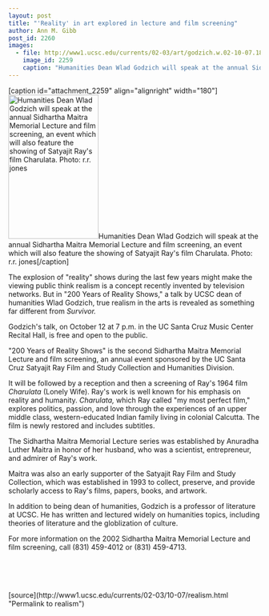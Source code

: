 ```yaml
---
layout: post
title: "'Reality' in art explored in lecture and film screening"
author: Ann M. Gibb
post_id: 2260
images:
  - file: http://www1.ucsc.edu/currents/02-03/art/godzich.w.02-10-07.180.jpg
    image_id: 2259
    caption: "Humanities Dean Wlad Godzich will speak at the annual Sidhartha Maitra Memorial Lecture and film screening, an event which will also feature the showing of Satyajit Ray's film Charulata. Photo: r.r. jones"
---
```


[caption id="attachment_2259" align="alignright" width="180"]<a href="http://localhost/mysite/wp-content/uploads/2002/10/godzich.w.02-10-07.180.jpg"><img class="size-full wp-image-2259" src="http://localhost/mysite/wp-content/uploads/2002/10/godzich.w.02-10-07.180.jpg" alt="Humanities Dean Wlad Godzich will speak at the annual Sidhartha Maitra Memorial Lecture and film screening, an event which will also feature the showing of Satyajit Ray's film Charulata. Photo: r.r. jones" width="180" height="288" /></a>Humanities Dean Wlad Godzich will speak at the annual Sidhartha Maitra Memorial Lecture and film screening, an event which will also feature the showing of Satyajit Ray's film Charulata. Photo: r.r. jones[/caption]
<p>
  The explosion of "reality" shows during the last few years might make the viewing public think realism is a concept recently invented by television networks. But in "200 Years of Reality Shows," a talk by UCSC dean of humanities Wlad Godzich, true realism in the arts is revealed as something far different from <i>Survivor.</i><br>
</p>
<p>
  Godzich's talk, on October 12 at 7 p.m. in the UC Santa Cruz Music Center Recital Hall, is free and open to the public.
</p>
<p>
  "200 Years of Reality Shows" is the second Sidhartha Maitra Memorial Lecture and film screening, an annual event sponsored by the UC Santa Cruz Satyajit Ray Film and Study Collection and Humanities Division.
</p>
<p>
  It will be followed by a reception and then a screening of Ray's 1964 film <i>Charulata</i> (Lonely Wife). Ray's work is well known for his emphasis on reality and humanity. <i>Charulata,</i> which Ray called "my most perfect film," explores politics, passion, and love through the experiences of an upper middle class, western-educated Indian family living in colonial Calcutta. The film is newly restored and includes subtitles.
</p>
<p>
  The Sidhartha Maitra Memorial Lecture series was established by Anuradha Luther Maitra in honor of her husband, who was a scientist, entrepreneur, and admirer of Ray's work.
</p>
<p>
  Maitra was also an early supporter of the Satyajit Ray Film and Study Collection, which was established in 1993 to collect, preserve, and provide scholarly access to Ray's films, papers, books, and artwork.
</p>
<p>
  In addition to being dean of humanities, Godzich is a professor of literature at UCSC. He has written and lectured widely on humanities topics, including theories of literature and the globlization of culture.
</p>
<p>
  For more information on the 2002 Sidhartha Maitra Memorial Lecture and film screening, call (831) 459-4012 or (831) 459-4713.
</p>
<p>
  <br>
  <br>
  <br>

</p>
<p>

</p>
[source](http://www1.ucsc.edu/currents/02-03/10-07/realism.html "Permalink to realism")
